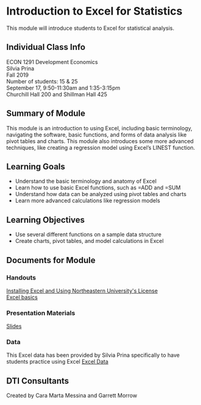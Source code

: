 # Introduction to Excel for Statistics
This module will introduce students to Excel for statistical analysis. 

## Individual Class Info
ECON 1291 Development Economics
<br>
Silvia Prina
<br>
Fall 2019
<br>
Number of students: 15 & 25
<br>
September 17, 9:50-11:30am and 1:35-3:15pm
<br>
Churchill Hall 200 and Shillman Hall 425<br>

## Summary of Module
This module is an introduction to using Excel, including basic terminology, navigating the software, basic functions, and forms of data analysis like pivot tables and charts. This module also introduces some more advanced techniques, like creating a regression model using Excel’s LINEST function.

## Learning Goals
- Understand the basic terminology and anatomy of Excel
- Learn how to use basic Excel functions, such as =ADD and =SUM
- Understand how data can be analyzed using pivot tables and charts 
- Learn more advanced calculations like regression models

## Learning Objectives
- Use several different functions on a sample data structure
- Create charts, pivot tables, and model calculations in Excel

## Documents for Module

### Handouts

[Installing Excel and Using Northeastern University's License](https://github.com/NULabNortheastern/digitalassignmentshowcase/blob/master/intro_excel/development_economics-fall2019-prina/handout-install_excel.pdf)
<br/>
[Excel basics](https://github.com/NULabNortheastern/digitalassignmentshowcase/blob/master/intro_excel/development_economics-fall2019-prina/handout-excel_basics.pdf)

### Presentation Materials

[Slides](https://github.com/NULabNortheastern/digitalassignmentshowcase/blob/master/intro_excel/development_economics-fall2019-prina/slides.pdf)

### Data
This Excel data has been provided by Silvia Prina specifically to have students practice using Excel
[Excel Data](https://github.com/NULabNortheastern/digitalassignmentshowcase/blob/master/intro_excel/development_economics-fall2019-prina/data.xlsx)

## DTI Consultants
Created by Cara Marta Messina and Garrett Morrow
